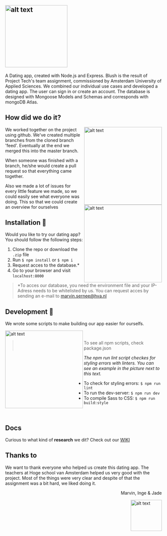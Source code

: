 ## <img src="https://user-images.githubusercontent.com/24520560/78538453-4d8aff00-77f1-11ea-8a43-c44e01509558.jpeg" alt="alt text" width="200px" height="whatever">  

A Dating app, created with Node.js and Express. Blush is the result of Project Tech's team assignment, commissioned by Amsterdam University of Applied Sciences. We combined our individual use cases and developed a dating app. The user can sign in or create an account. The database is designed with Mongoose Models and Schemas and corresponds with mongoDB Atlas.

## How did we do it?
<img src="https://user-images.githubusercontent.com/24520560/78539618-246b6e00-77f3-11ea-8115-fb1c71cb8311.png" alt="alt text" width="" align="right" height="250x">
<img src="https://user-images.githubusercontent.com/24520560/78539620-259c9b00-77f3-11ea-825c-861b8be8196a.png" alt="alt text" width="" align="right" height="250px">

We worked together on the project using github.
We've created multiple branches from the cloned branch 'feed'. Eventually at the end we merged this into the master branch.

When someone was finished with a branch, he/she would create a pull request so that everything came together.

Also we made a lot of issues for every little feature we made, so we could easily see what everyone was doing. This so that we could create an overview for ourselves

## Installation 🦾
Would you like to try our dating app? You should follow the following steps:

1. Clone the repo or download the `.zip` file
2. Run `$ npm install` or `$ npm i`
3. Request acces to the database.*
4. Go to your browser and visit `localhost:8000`
>*To acces our database, you need the environment file and your IP-Adress needs to be whitelisted by us. You can request acces by sending an e-mail to marvin.sernee@hva.nl

## Development 🤖
We wrote some scripts to make building our app easier for ourselfs.

<img src="https://user-images.githubusercontent.com/24520560/78543904-a2cb0e80-77f9-11ea-844a-e5529d13e98f.png" alt="alt text" width="" align="left" height="250px">

</br>

>To see all npm scripts, check package.json

_The npm run lint script checkes for styling errors with linters. You can see an example in the picture next to this text._
* To check for styling errors: `$ npm run lint`
* To run the dev-server: `$ npm run dev`
* To compile Sass to CSS: `$ npm run build:style`

</br>

## Docs
Curious to what kind of **research** we dit? Check out our [WIKI](https://github.com/MarvinMichel/blush/wiki)  

## Thanks to
We want to thank everyone who helped us create this dating app. The teachers at Hoge school van Amsterdam helped us very good with the project. Most of the things were very clear and despite of that the assignment was a bit hard, we liked doing it.

<p align="right" font-weight="italic"> Marvin, Inge & Jade </p>

<img src="https://user-images.githubusercontent.com/24520560/78538453-4d8aff00-77f1-11ea-8a43-c44e01509558.jpeg" alt="alt text" width="100px" align="right">

